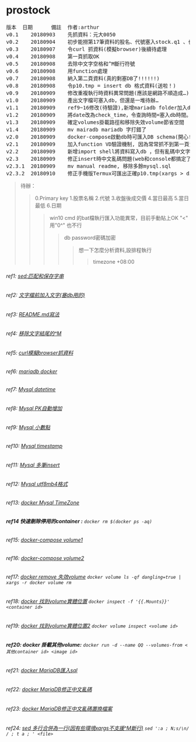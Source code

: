 # prostock
<pre>
版本	日期		備註	作者:arthur    
v0.1	20180903 	先抓資料：元大0050  
v0.2	20180904	初步能撈第17筆資料的股名、代號塞入stock.q1 、也能欄轉列				
v0.3	20180907	令curl 抓資料(模擬browser)後續待處理					
v0.4	20180908	第一頁抓取OK				
v0.5	20180908	去除中文字空格和^M斷行符號				
v0.6	20180908	用function處理				
v0.7	20180908	納入第二頁資料(真的剩塞DB了!!!!!!)
v0.8	20180908	令p10.tmp = insert db 格式資料(送啦！)
v0.9	20180909	修改重複執行時資料異常問題(應該是網路不順造成…)
v1.0	20180909	產出文字檔可塞入db，但還是一堆待辦…
v1.1	20180909	ref9~16修改(待驗證),新增mariadb folder加入docker-compose.yml檔(也是搞死我)
v1.2	20180909	將date改為check_time，令查詢時間=塞入db時間。
v1.3	20180909	確定volumes掛載路徑和移除失效volume節省空間
v1.4	20180909	mv mairadb mariadb 字打錯了
v2.0	20180909	docker-compose啟動db時可匯入DB schema(開心!!) #ref21
v2.1	20180909	加入function VD驗證機制, 因為常常抓不到第一頁資料。
v2.2	20180909	新增import shell將資料寫入db ，但有亂碼中文字待處理。
v2.3	20180909	修正insert時中文亂碼問題(web和console都搞定了)
v2.3.1	20180909	mv manual readme, 移除多餘mysql.sql
v2.3.2	20180910	修正手機版Termux可匯出正確p10.tmp(xargs > d5.tmp 異常,改用sed合併) `ref24`
</pre>
> 待辦：
>> 0.Primary key 1.股票名稱  2.代號  3.收盤後成交價 4.當日最高 5.當日最低 6.日期
>>> win10 cmd 的bat檔執行匯入功能異常，目前手動貼上OK "<" 用"0^" 也不行 
>>>> db password密碼加密
>>>>> 想一下怎麼分析資料,設排程執行
>>>>>> timezone +08:00
###### ref1: [sed:匹配和保存字串](http://man.linuxde.net/sed)
###### ref2: [文字檔前加入文字(塞db用的)](https://serverfault.com/questions/310098/how-to-add-a-timestamp-to-bash-script-log)
###### ref3: [README.md寫法](https://github.com/guodongxiaren/README#%E9%93%BE%E6%8E%A5)
###### ref4: [移除文字結尾的^M](https://blog.gtwang.org/tips/vim-ctrl-m/)
###### ref5: [curl模擬browser抓資料](https://blog.phpdr.net/%E5%A6%82%E4%BD%95%E7%94%A8curl%E6%A8%A1%E6%8B%9F%E6%B5%8F%E8%A7%88%E5%99%A8.html)
###### ref6: [mariadb docker](https://my.oschina.net/iluckyboy/blog/740661)
###### ref7: [Mysql datetime](https://dev.mysql.com/doc/refman/8.0/en/date-and-time-types.html)
###### ref8: [Mysql PK自動增加](https://dotblogs.com.tw/ianchiu28/2017/05/21/142523)
###### ref9: [Mysql 小數點](https://webcache.googleusercontent.com/search?q=cache:D8VaEgMszGgJ:https://n.sfs.tw/10266+&cd=1&hl=zh-TW&ct=clnk&gl=tw&client=firefox-b-ab)
###### ref10: [Mysql timestamp](https://mariadb.com/kb/en/library/timestamp/)
###### ref11: [Mysql 多筆insert](http://gn02214231.pixnet.net/blog/post/200632246-sql-insert-into)
###### ref12: [Mysql utf8mb4格式](http://ourmysql.com/archives/1402)
###### ref13: [docker Mysql TimeZone](https://hk.saowen.com/a/207e511282672f4a85600ed8225f8ed764fb5614180c652e377d6910d09d5ce8)
###### **ref14 快速刪除停用的container :** `docker rm $(docker ps -aq)`
###### ref15: [docker-compose volume1](https://docs.docker.com/compose/compose-file/#volume-configuration-reference)
###### ref16: [docker-compose volume2](http://www.netadmin.com.tw/article_print.aspx?sn=1712060002)
###### ref17: [docker remove 失效volume](https://medium.com/@toomore/%E9%97%9C%E6%96%BC%E6%88%91%E5%B8%B8%E7%94%A8%E7%9A%84-docker-%E5%B0%8F%E6%8F%90%E7%A4%BA-9a63efdbce20) `docker volume ls -qf dangling=true | xargs -r docker volume rm`
###### ref18: [docker 找到volume實體位置](https://ithelp.ithome.com.tw/articles/10192397) `docker inspect -f '{{.Mounts}}' <container id>`
###### ref19: [docker 找到volume實體位置2](https://julianchu.net/2016/04/19-docker.html) `docker volume inspect <volume id>`
###### **ref20: docker 掛載其他volume:** `docker run -d --name QQ --volumes-from <其他container id> <image id>`
###### ref21: [docker MariaDB匯入sql](https://stackoverflow.com/questions/43880026/import-data-sql-mysql-docker-container/43880563) 
###### ref22: [docker MariaDB修正中文亂碼](https://blog.csdn.net/u012410733/article/details/61619656)
###### ref23: [docker MariaDB修正中文亂碼置換檔案](https://stackoverflow.com/questions/46004648/how-to-setup-mysql-with-utf-8-using-docker-compose)
###### ref24: [sed 多行合併為一行(因有些環境xargs不支援^M斷行)](https://blog.csdn.net/hjxhjh/article/details/17264739) `sed ':a ; N;s/\n/ / ; t a ; ' <file>`
